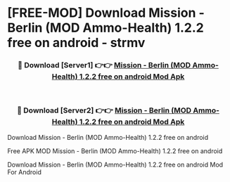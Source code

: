 # [FREE-MOD] Download Mission - Berlin (MOD Ammo-Health) 1.2.2 free on android - strmv


<div align="center">
<h3>🔴 Download [Server1] 👉👉 <a href="https://apk-comot.site?title=Mission_-_Berlin_(MOD_Ammo-Health)_1.2.2_free_on_android">Mission - Berlin (MOD Ammo-Health) 1.2.2 free on android Mod Apk</a></h3><br>

<h3>🔴 Download [Server2] 👉👉 <a href="https://apk-comot.site?title=Mission_-_Berlin_(MOD_Ammo-Health)_1.2.2_free_on_android">Mission - Berlin (MOD Ammo-Health) 1.2.2 free on android Mod Apk</a></h3>
</div>



Download Mission - Berlin (MOD Ammo-Health) 1.2.2 free on android 

Free APK MOD Mission - Berlin (MOD Ammo-Health) 1.2.2 free on android 

Download Mission - Berlin (MOD Ammo-Health) 1.2.2 free on android Mod For Android

